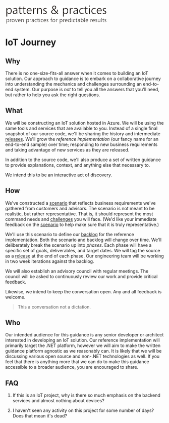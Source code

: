 ![Microsoft patterns & practices](docs/figures/pnp-logo.png)
# IoT Journey

## Why

There is no one-size-fits-all answer when it comes to building an IoT solution.
Our approach to guidance is to embark on a collaborative journey into
understanding the mechanics and challenges surrounding an end-to-end system.
Our purpose is _not_ to tell you all the answers that you'll need, but rather to
help you ask the right questions.

## What

We will be constructing an IoT solution hosted in Azure. We will be using the
same tools and services that are available to you. Instead of a single final
snapshot of our source code, we'll be sharing the history and intermediate
[releases][]. We'll grow the _reference implementation_ (our fancy name for an
end-to-end sample) over time; responding to new business requirements and
taking advantage of new services as they are released.

In addition to the source code, we'll also produce a set of written guidance to
provide explanations, context, and anything else that necessary to.

We intend this to be an interactive act of discovery.

## How

We've constructed a [scenario][] that reflects business requirements we've
gathered from customers and advisors. The scenario is not meant to be realistic,
but rather representative. That is, it should represent the most command needs
and [challenges][] you will face. (We'd like your immediate feedback on the
[scenario][] to help make sure that it is truly representative.)

We'll use this scenario to define our [backlog][] for the reference
implementation. Both the scenario and backlog will change over time. We'll
deliberately break the scenario up into _phases_. Each phase will have a
specific set of goals, deliverables, and target dates. We will tag the source as
a [release][releases] at the end of each phase. Our engineering team will be
working in two week iterations against the backlog.

We will also establish an advisory council with regular meetings. The council
will be asked to continuously review our work and provide critical feedback.

Likewise, we intend to keep the conversation open. Any and all feedback is
welcome.

> This a conversation not a dictation.

## Who

Our intended audience for this guidance is any senior developer or architect
interested in developing an IoT solution. Our reference implementation will
primarily target the .NET platform, however we will aim to make the written
guidance platform agnostic as we reasonably can. It is likely that we will be
discussing various open source and non-.NET technologies as well.
If you feel that there is anything more that we can do to make this guidance
accessible to a broader audience, you are encouraged to share.

## FAQ

1. If this is an IoT project, why is there so much emphasis on the backend
services and almost nothing about devices?

1. I haven't seen any activity on this project for some number of days? Does
that mean it's dead?

[scenario]: docs/Scenario.md
[challenges]: docs/Challenges.md
[backlog]: https://github.com/mspnp/iot-journey/issues
[releases]: https://help.github.com/articles/about-releases/
